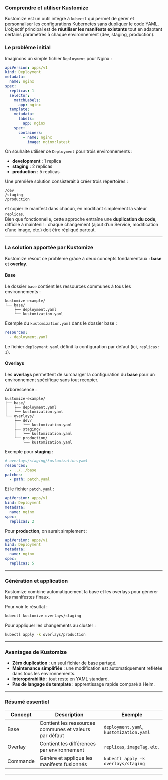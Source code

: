 ### Comprendre et utiliser Kustomize

Kustomize est un outil intégré à `kubectl` qui permet de gérer et personnaliser les configurations Kubernetes sans dupliquer le code YAML.\
L’objectif principal est de **réutiliser les manifests existants** tout en adaptant certains paramètres à chaque environnement (dev, staging, production).

### Le problème initial

Imaginons un simple fichier `Deployment` pour Nginx :

```yaml
apiVersion: apps/v1
kind: Deployment
metadata:
  name: nginx
spec:
  replicas: 1
  selector:
    matchLabels:
      app: nginx
  template:
    metadata:
      labels:
        app: nginx
    spec:
      containers:
        - name: nginx
          image: nginx:latest
```

On souhaite utiliser ce `Deployment` pour trois environnements :
- **development** : 1 replica
- **staging** : 2 replicas
- **production** : 5 replicas

Une première solution consisterait à créer trois répertoires :
```
/dev
/staging
/production
```
et copier le manifest dans chacun, en modifiant simplement la valeur `replicas`.  
Bien que fonctionnelle, cette approche entraîne une **duplication du code**, difficile à maintenir : chaque changement (ajout d’un Service, modification d’une image, etc.) doit être répliqué partout.

***

### La solution apportée par Kustomize

Kustomize résout ce problème grâce à deux concepts fondamentaux : **base** et **overlay**.

#### Base
Le dossier `base` contient les ressources communes à tous les environnements :
```plaintext
kustomize-example/
└── base/
    ├── deployment.yaml
    └── kustomization.yaml
```

Exemple du `kustomization.yaml` dans le dossier base :
```yaml
resources:
  - deployment.yaml
```

Le fichier `deployment.yaml` définit la configuration par défaut (ici, `replicas: 1`).

#### Overlays
Les **overlays** permettent de surcharger la configuration du **base** pour un environnement spécifique sans tout recopier.

Arborescence :
```plaintext
kustomize-example/
├── base/
│   ├── deployment.yaml
│   └── kustomization.yaml
└── overlays/
    ├── dev/
    │   └── kustomization.yaml
    ├── staging/
    │   └── kustomization.yaml
    └── production/
        └── kustomization.yaml
```

Exemple pour **staging** :
```yaml
# overlays/staging/kustomization.yaml
resources:
  - ../../base
patches:
  - path: patch.yaml
```

Et le fichier `patch.yaml` :
```yaml
apiVersion: apps/v1
kind: Deployment
metadata:
  name: nginx
spec:
  replicas: 2
```

Pour **production**, on aurait simplement :
```yaml
apiVersion: apps/v1
kind: Deployment
metadata:
  name: nginx
spec:
  replicas: 5
```

***

### Génération et application

Kustomize combine automatiquement la base et les overlays pour générer les manifestes finaux.

Pour voir le résultat :
```bash
kubectl kustomize overlays/staging
```

Pour appliquer les changements au cluster :
```bash
kubectl apply -k overlays/production
```

***

### Avantages de Kustomize
- **Zéro duplication** : un seul fichier de base partagé.
- **Maintenance simplifiée** : une modification est automatiquement reflétée dans tous les environnements.
- **Interopérabilité** : tout reste en YAML standard.
- **Pas de langage de template** : apprentissage rapide comparé à Helm.

***

### Résumé essentiel

| Concept | Description | Exemple |
|----------|--------------|----------|
| Base | Contient les ressources communes et valeurs par défaut | `deployment.yaml`, `kustomization.yaml` |
| Overlay | Contient les différences par environnement | `replicas`, `imageTag`, etc. |
| Commande | Génère et applique les manifests fusionnés | `kubectl apply -k overlays/staging` |

***

